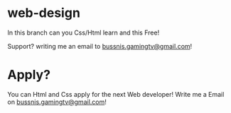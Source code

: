# web-design

In this branch can you Css/Html learn and this Free!

Support?
writing me an email to bussnis.gamingtv@gmail.com!

# Apply?

You can Html and Css apply for the next Web developer! Write me a Email on bussnis.gamingtv@gmail.com!

